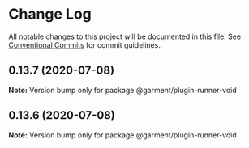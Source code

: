 # Change Log

All notable changes to this project will be documented in this file.
See [Conventional Commits](https://conventionalcommits.org) for commit guidelines.

## 0.13.7 (2020-07-08)

**Note:** Version bump only for package @garment/plugin-runner-void





## 0.13.6 (2020-07-08)

**Note:** Version bump only for package @garment/plugin-runner-void
